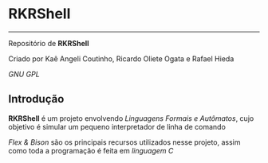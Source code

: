 # RKRShell
***
Repositório de **RKRShell**

Criado por Kaê Angeli Coutinho, Ricardo Oliete Ogata e Rafael Hieda

_GNU GPL_

## Introdução

**RKRShell** é um projeto envolvendo _Linguagens Formais e Autômatos_, cujo objetivo é simular um pequeno interpretador de linha de comando

_Flex & Bison_ são os principais recursos utilizados nesse projeto, assim como toda a programação é feita em _linguagem C_